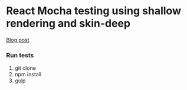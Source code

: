 # React Mocha testing using shallow rendering and skin-deep

[Blog post](http://willcodefor.beer/react-testing-with-shallow-rendering-and-skin-deep)

### Run tests
1. git clone
1. npm install
1. gulp
